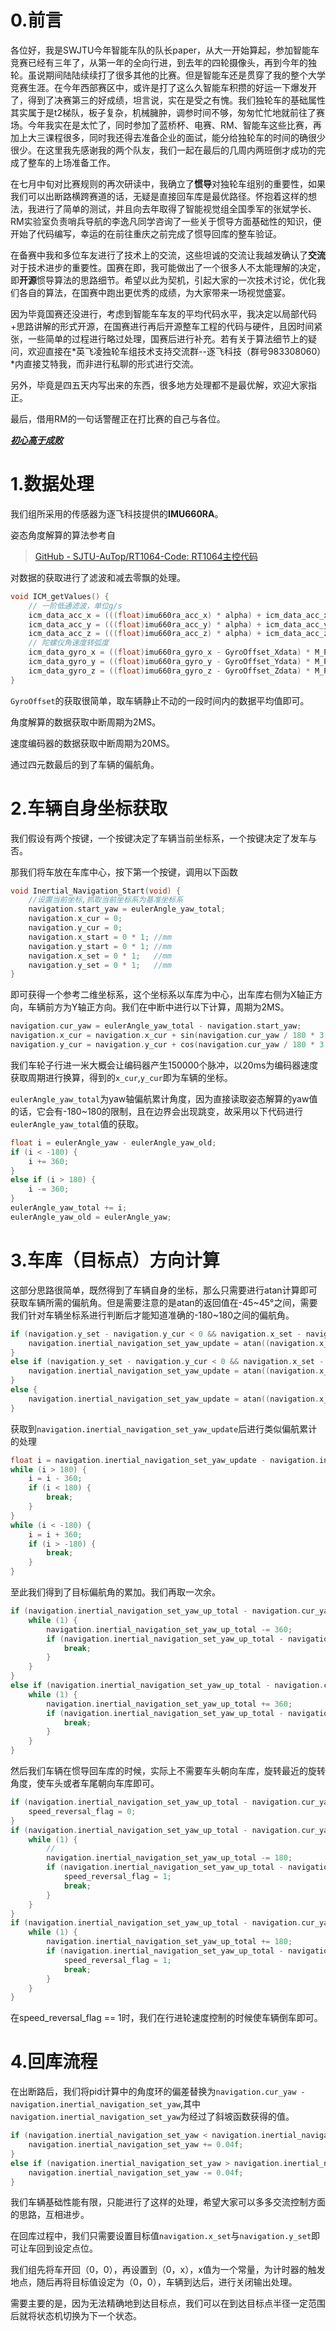 # 0.前言

各位好，我是SWJTU今年智能车队的队长paper，从大一开始算起，参加智能车竞赛已经有三年了，从第一年的全向行进，到去年的四轮摄像头，再到今年的独轮。虽说期间陆陆续续打了很多其他的比赛。但是智能车还是贯穿了我的整个大学竞赛生涯。在今年西部赛区中，或许是打了这么久智能车积攒的好运一下爆发开了，得到了决赛第三的好成绩，坦言说，实在是受之有愧。我们独轮车的基础属性其实属于是t2梯队，板子复杂，机械臃肿，调参时间不够，匆匆忙忙地就前往了赛场。今年我实在是太忙了，同时参加了蓝桥杯、电赛、RM、智能车这些比赛，再加上大三课程很多，同时我还得去准备企业的面试，能分给独轮车的时间的确很少很少。在这里我先感谢我的两个队友，我们一起在最后的几周内两班倒才成功的完成了整车的上场准备工作。 

在七月中旬对比赛规则的再次研读中，我确立了**惯导**对独轮车组别的重要性，如果我们可以出断路横跨赛道的话，无疑是直接回车库是最优路径。怀抱着这样的想法，我进行了简单的测试，并且向去年取得了智能视觉组全国季军的张斌学长、RM实验室负责哨兵导航的李逸凡同学咨询了一些关于惯导方面基础性的知识，便开始了代码编写，幸运的在前往重庆之前完成了惯导回库的整车验证。

在备赛中我和多位车友进行了技术上的交流，这些坦诚的交流让我越发确认了**交流**对于技术进步的重要性。国赛在即，我可能做出了一个很多人不太能理解的决定，即**开源**惯导算法的思路细节。希望以此为契机，引起大家的一次技术讨论，优化我们各自的算法，在国赛中跑出更优秀的成绩，为大家带来一场视觉盛宴。

因为毕竟国赛还没进行，考虑到智能车车友的平均代码水平，我决定以局部代码+思路讲解的形式开源，在国赛进行再后开源整车工程的代码与硬件，且因时间紧张，一些简单的过程进行略过处理，国赛后进行补充。若有关于算法细节上的疑问，欢迎直接在*英飞凌独轮车组技术支持交流群--逐飞科技（群号983308060）*内直接艾特我，而非进行私聊的形式进行交流。

另外，毕竟是四五天内写出来的东西，很多地方处理都不是最优解，欢迎大家指正。

最后，借用RM的一句话警醒正在打比赛的自己与各位。

***<u>初心高于成败</u>***



# 1.数据处理

我们组所采用的传感器为逐飞科技提供的**IMU660RA**。

姿态角度解算的算法参考自

> [GitHub - SJTU-AuTop/RT1064-Code: RT1064主控代码 ](https://github.com/SJTU-AuTop/RT1064-Code) 

对数据的获取进行了滤波和减去零飘的处理。

```c
void ICM_getValues() {
    // 一阶低通滤波，单位g/s
    icm_data_acc_x = (((float)imu660ra_acc_x) * alpha) + icm_data_acc_x * (1 - alpha);
    icm_data_acc_y = (((float)imu660ra_acc_y) * alpha) + icm_data_acc_y * (1 - alpha);
    icm_data_acc_z = (((float)imu660ra_acc_z) * alpha) + icm_data_acc_z * (1 - alpha);
    // 陀螺仪角速度转弧度
    icm_data_gyro_x = ((float)imu660ra_gyro_x - GyroOffset_Xdata) * M_PI / 180 / 16.4f;
    icm_data_gyro_y = ((float)imu660ra_gyro_y - GyroOffset_Ydata) * M_PI / 180 / 16.4f;
    icm_data_gyro_z = ((float)imu660ra_gyro_z - GyroOffset_Zdata) * M_PI / 180 / 16.4f;
}
```

`GyroOffset`的获取很简单，取车辆静止不动的一段时间内的数据平均值即可。

角度解算的数据获取中断周期为2MS。

速度编码器的数据获取中断周期为20MS。

通过四元数最后的到了车辆的偏航角。

# 2.车辆自身坐标获取

我们假设有两个按键，一个按键决定了车辆当前坐标系，一个按键决定了发车与否。

那我们将车放在车库中心，按下第一个按键，调用以下函数

```c
void Inertial_Navigation_Start(void) {
    //设置当前坐标,抓取当前坐标系为基准坐标系
    navigation.start_yaw = eulerAngle_yaw_total;
    navigation.x_cur = 0;
    navigation.y_cur = 0;
    navigation.x_start = 0 * 1; //mm
    navigation.y_start = 0 * 1; //mm
    navigation.x_set = 0 * 1;   //mm
    navigation.y_set = 0 * 1;   //mm
}
```

即可获得一个参考二维坐标系，这个坐标系以车库为中心，出车库右侧为X轴正方向，车辆前方为Y轴正方向。我们在中断中进行以下计算，周期为2MS。

```c
navigation.cur_yaw = eulerAngle_yaw_total - navigation.start_yaw;
navigation.x_cur = navigation.x_cur + sin(navigation.cur_yaw / 180 * 3.14159f) * (encoder_bdc / 150 * 50 * 0.002);
navigation.y_cur = navigation.y_cur + cos(navigation.cur_yaw / 180 * 3.14159f) * (encoder_bdc / 150 * 50 * 0.002);
```

我们车轮子行进一米大概会让编码器产生150000个脉冲，以20ms为编码器速度获取周期进行换算，得到的`x_cur`,`y_cur`即为车辆的坐标。

`eulerAngle_yaw_total`为yaw轴偏航累计角度，因为直接读取姿态解算的yaw值的话，它会有-180~180的限制，且在边界会出现跳变，故采用以下代码进行`eulerAngle_yaw_total`值的获取。

```c
float i = eulerAngle_yaw - eulerAngle_yaw_old;
if (i < -180) {
    i += 360;
}
else if (i > 180) {
    i -= 360;
}
eulerAngle_yaw_total += i;
eulerAngle_yaw_old = eulerAngle_yaw;
```

# 3.车库（目标点）方向计算

这部分思路很简单，既然得到了车辆自身的坐标，那么只需要进行atan计算即可获取车辆所需的偏航角。但是需要注意的是atan的返回值在-45~45°之间，需要我们针对车辆坐标系进行判断后才能知道准确的-180~180之间的偏航角。

```c
if (navigation.y_set - navigation.y_cur < 0 && navigation.x_set - navigation.x_cur > 0) {
    navigation.inertial_navigation_set_yaw_update = atan((navigation.x_set - navigation.x_cur) / (navigation.y_set - navigation.y_cur)) / 3.14159f * 180 + 180;
}
else if (navigation.y_set - navigation.y_cur < 0 && navigation.x_set - navigation.x_cur < 0) {
    navigation.inertial_navigation_set_yaw_update = atan((navigation.x_set - navigation.x_cur) / (navigation.y_set - navigation.y_cur)) / 3.14159f * 180 - 180;
}
else {
    navigation.inertial_navigation_set_yaw_update = atan((navigation.x_set - navigation.x_cur) / (navigation.y_set - navigation.y_cur)) / 3.14159f * 180;
}
```

获取到```navigation.inertial_navigation_set_yaw_update```后进行类似偏航累计的处理

```c
float i = navigation.inertial_navigation_set_yaw_update - navigation.inertial_navigation_set_yaw_old;
while (i > 180) {
    i = i - 360;
    if (i < 180) {
        break;
    }
}
while (i < -180) {
    i = i + 360;
    if (i > -180) {
        break;
    }
}
```

至此我们得到了目标偏航角的累加。我们再取一次余。

```c
if (navigation.inertial_navigation_set_yaw_up_total - navigation.cur_yaw > 360) {
    while (1) {
        navigation.inertial_navigation_set_yaw_up_total -= 360;
        if (navigation.inertial_navigation_set_yaw_up_total - navigation.cur_yaw < 360) {
            break;
        }
    }
}
else if (navigation.inertial_navigation_set_yaw_up_total - navigation.cur_yaw < -360) {
    while (1) {
        navigation.inertial_navigation_set_yaw_up_total += 360;
        if (navigation.inertial_navigation_set_yaw_up_total - navigation.cur_yaw > -360) {
            break;
        }
    }
}
```

然后我们车辆在惯导回车库的时候，实际上不需要车头朝向车库，旋转最近的旋转角度，使车头或者车尾朝向车库即可。

```c
if (navigation.inertial_navigation_set_yaw_up_total - navigation.cur_yaw < 90 && navigation.inertial_navigation_set_yaw_up_total - navigation.cur_yaw > -90) {
    speed_reversal_flag = 0;
}
if (navigation.inertial_navigation_set_yaw_up_total - navigation.cur_yaw > 90) {
    while (1) {
        //
        navigation.inertial_navigation_set_yaw_up_total -= 180;
        if (navigation.inertial_navigation_set_yaw_up_total - navigation.cur_yaw < 90) {
            speed_reversal_flag = 1;
            break;
        }
    }
}
if (navigation.inertial_navigation_set_yaw_up_total - navigation.cur_yaw < -90) {
    while (1) {
        navigation.inertial_navigation_set_yaw_up_total += 180;
        if (navigation.inertial_navigation_set_yaw_up_total - navigation.cur_yaw > -90) {
            speed_reversal_flag = 1;
            break;
        }
    }
}
```

在speed_reversal_flag == 1时，我们在行进轮速度控制的时候使车辆倒车即可。

# 4.回库流程

在出断路后，我们将pid计算中的角度环的偏差替换为`navigation.cur_yaw - navigation.inertial_navigation_set_yaw`,其中`navigation.inertial_navigation_set_yaw`为经过了斜坡函数获得的值。

```c
if (navigation.inertial_navigation_set_yaw < navigation.inertial_navigation_set_yaw_up_total) {
    navigation.inertial_navigation_set_yaw += 0.04f;
}
else if (navigation.inertial_navigation_set_yaw > navigation.inertial_navigation_set_yaw_up_total) {
    navigation.inertial_navigation_set_yaw -= 0.04f;
}
```

我们车辆基础性能有限，只能进行了这样的处理，希望大家可以多多交流控制方面的思路，互相进步。



在回库过程中，我们只需要设置目标值`navigation.x_set`与`navigation.y_set`即可让车回到设定点位。  

我们组先将车开回（0，0），再设置到（0，x），x值为一个常量，为计时器的触发地点，随后再将目标值设定为（0，0），车辆到达后，进行关闭输出处理。

需要主要的是，因为无法精确地到达目标点，我们可以在到达目标点半径一定范围后就将状态机切换为下一个状态。


